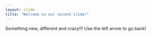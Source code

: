 ```yaml
---
layout: slide
title: "Welcome to our second slide!"
---
```

Something new, different and crazy!!!
Use the left arrow to go back!
